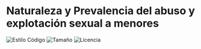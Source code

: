 # Naturaleza y Prevalencia del abuso y explotación sexual a menores

![Estilo Código](https://github.com/enflujo/imagina-naturaleza-prevalencia/actions/workflows/estilo-codigo.yml/badge.svg)
![Tamaño](https://img.shields.io/github/repo-size/enflujo/imagina-naturaleza-prevalencia?color=%235757f7&label=Tama%C3%B1o%20repo&logo=open-access&logoColor=white)
![Licencia](https://img.shields.io/github/license/enflujo/imagina-naturaleza-prevalencia?label=Licencia&logo=open-source-initiative&logoColor=white)
